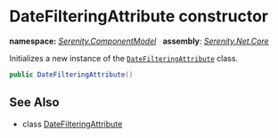 # DateFilteringAttribute constructor
**namespace:** *[Serenity.ComponentModel](../../README.md#serenity.componentmodel-namespace)*   **assembly**: *[Serenity.Net.Core](../../README.md)*

Initializes a new instance of the [`DateFilteringAttribute`](../DateFilteringAttribute.md) class.

```csharp
public DateFilteringAttribute()
```

## See Also

* class [DateFilteringAttribute](../DateFilteringAttribute.md)